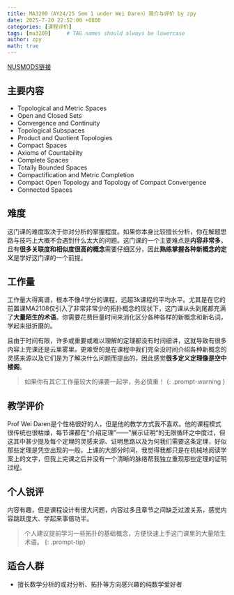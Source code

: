 ```yaml
---
title: MA3209（AY24/25 Sem 1 under Wei Daren）简介与评价 by zpy
date: 2025-7-20 22:52:00 +0800
categories: [课程评价]
tags: [ma3209]     # TAG names should always be lowercase
author: zpy
math: true
---
```

[NUSMODS链接](https://nusmods.com/courses/MA3209/metric-and-topological-spaces)

## 主要内容

- Topological and Metric Spaces
- Open and Closed Sets
- Convergence and Continuity
- Topological Subspaces
- Product and Quotient Topologies
- Compact Spaces
- Axioms of Countability
- Complete Spaces
- Totally Bounded Spaces
- Compactification and Metric Completion
- Compact Open Topology and Topology of Compact Convergence
- Connected Spaces

## 难度

这门课的难度取决于你对分析的掌握程度。如果你本身比较擅长分析，你在解题思路与技巧上大概不会遇到什么太大的问题。这门课的一个主要难点是**内容非常多**，且有**很多关联度和相似度很高的概念**需要仔细区分，因此**熟练掌握各种新概念的定义**是学好这门课的一个前提。

## 工作量

工作量大得离谱，根本不像4学分的课程，远超3k课程的平均水平。尤其是在它的前置课MA2108仅引入了非常非常少的拓扑概念的现状下，这门课从头到尾都充满了**大量陌生的术语**。你需要花费巨量时间来消化区分各种各样的新概念和新名词，学起来挺折磨的。

且由于时间有限，许多或重要或难以理解的定理都没有时间细讲，这就导致有很多内容上完课还是云里雾里。更难受的是在课程中我们完全没时间介绍各种新概念的灵感来源以及它们是为了解决什么问题而提出的，因此感觉**很多定义定理像是空中楼阁**。

> 如果你有其它工作量较大的课要一起学，务必慎重！
{: .prompt-warning }

## 教学评价

Prof Wei Daren是个性格很好的人，但是他的教学方式我不喜欢。他的课程模式很传统也很枯燥，每节课都在“介绍定理”——”展示证明“的无限循环之中度过，但这其中甚少提及每个定理的灵感来源、证明思路以及为何我们需要这条定理，好似那些定理是凭空出现的一般。上课的大部分时间，我觉得我都只是在机械地阅读学案上的文字，但我上完课之后并没有一个清晰的脉络帮我独立重现那些定理的证明过程。

## 个人锐评

内容有趣，但是课程设计有很大问题，内容过多且章节之间缺乏过渡关系，感觉内容跳跃度大、学起来事倍功半。

> 个人建议提前学习一些拓扑的基础概念，方便快速上手这门课里的大量陌生术语。
{: .prompt-tip}

## 适合人群

- 擅长数学分析的或对分析、拓扑等方向感兴趣的纯数学爱好者
